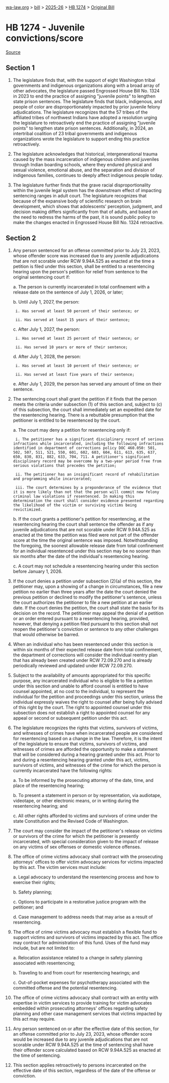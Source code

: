 [wa-law.org](/) > [bill](/bill/) > [2025-26](/bill/2025-26/) > [HB 1274](/bill/2025-26/hb/1274/) > [Original Bill](/bill/2025-26/hb/1274/1/)

# HB 1274 - Juvenile convictions/score

[Source](http://lawfilesext.leg.wa.gov/biennium/2025-26/Pdf/Bills/House%20Bills/1274.pdf)

## Section 1
1. The legislature finds that, with the support of eight Washington tribal governments and indigenous organizations along with a broad array of other advocates, the legislature passed Engrossed House Bill No. 1324 in 2023 to end the practice of assigning "juvenile points" to lengthen state prison sentences. The legislature finds that black, indigenous, and people of color are disproportionately impacted by prior juvenile felony adjudications. The legislature recognizes that the 57 tribes of the affiliated tribes of northwest Indians have adopted a resolution urging the legislature to retroactively end the practice of assigning "juvenile points" to lengthen state prison sentences. Additionally, in 2024, an intertribal coalition of 23 tribal governments and indigenous organizations wrote the legislature to support ending this practice retroactively.

2. The legislature acknowledges that historical, intergenerational trauma caused by the mass incarceration of indigenous children and juveniles through Indian boarding schools, where they endured physical and sexual violence, emotional abuse, and the separation and division of indigenous families, continues to deeply affect indigenous people today.

3. The legislature further finds that the grave racial disproportionality within the juvenile legal system has the downstream effect of impacting sentencing ranges in adult court. The legislature recognizes that because of the expansive body of scientific research on brain development, which shows that adolescents' perception, judgment, and decision making differs significantly from that of adults, and based on the need to redress the harms of the past, it is sound public policy to make the changes enacted in Engrossed House Bill No. 1324 retroactive.

## Section 2
1. Any person sentenced for an offense committed prior to July 23, 2023, whose offender score was increased due to any juvenile adjudications that are not scorable under RCW 9.94A.525 as enacted at the time a petition is filed under this section, shall be entitled to a resentencing hearing upon the person's petition for relief from sentence to the original sentencing court if:

    a. The person is currently incarcerated in total confinement with a release date on the sentence of July 1, 2026, or later;

    b. Until July 1, 2027, the person:

        i. Has served at least 50 percent of their sentence; or

        ii. Has served at least 15 years of their sentence;

    c. After July 1, 2027, the person:

        i. Has served at least 25 percent of their sentence; or

        ii. Has served 10 years or more of their sentence;

    d. After July 1, 2028, the person:

        i. Has served at least 10 percent of their sentence; or

        ii. Has served at least five years of their sentence;

    e. After July 1, 2029, the person has served any amount of time on their sentence.

2. The sentencing court shall grant the petition if it finds that the person meets the criteria under subsection (1) of this section and, subject to (c) of this subsection, the court shall immediately set an expedited date for the resentencing hearing. There is a rebuttable presumption that the petitioner is entitled to be resentenced by the court.

    a. The court may deny a petition for resentencing only if:

        i. The petitioner has a significant disciplinary record of serious infractions while incarcerated, including the following infractions identified in department of corrections policy DOC 460.050: 501, 502, 507, 511, 521, 550, 601, 602, 603, 604, 611, 613, 635, 637, 650, 830, 831, 882, 633, 704, 711. A petitioner's significant disciplinary record may be overcome by a two-year period free from serious violations that precedes the petition;

        ii. The petitioner has an insignificant record of rehabilitation and programming while incarcerated;

        iii. The court determines by a preponderance of the evidence that it is more likely than not that the person will commit new felony criminal law violations if resentenced. In making this determination the court shall consider evidence presented regarding the likelihood of the victim or surviving victims being revictimized.

    b. If the court grants a petitioner's petition for resentencing, at the resentencing hearing the court shall sentence the offender as if any juvenile adjudications that are not scorable under RCW 9.94A.525 as enacted at the time the petition was filed were not part of the offender score at the time the original sentence was imposed. Notwithstanding the foregoing, the soonest allowable release date from total confinement for an individual resentenced under this section may be no sooner than six months after the date of the individual's resentencing hearing.

    c. A court may not schedule a resentencing hearing under this section before January 1, 2026.

3. If the court denies a petition under subsection (2)(a) of this section, the petitioner may, upon a showing of a change in circumstances, file a new petition no earlier than three years after the date the court denied the previous petition or declined to modify the petitioner's sentence, unless the court authorizes the petitioner to file a new petition at an earlier date. If the court denies the petition, the court shall state the basis for its decision on the record. The petitioner may appeal the denial of a petition or an order entered pursuant to a resentencing hearing, provided, however, that denying a petition filed pursuant to this section shall not reopen the petitioner's conviction or sentence to any other challenges that would otherwise be barred.

4. When an individual who has been resentenced under this section is within six months of their expected release date from total confinement, the department of corrections will consider the individual reentry plan that has already been created under RCW 72.09.270 and is already periodically reviewed and updated under RCW 72.09.270.

5. Subject to the availability of amounts appropriated for this specific purpose, any incarcerated individual who is eligible to file a petition under this section and unable to afford counsel is entitled to have counsel appointed, at no cost to the individual, to represent the individual for the petition and proceedings under this section, unless the individual expressly waives the right to counsel after being fully advised of this right by the court. The right to appointed counsel under this subsection does not establish a right to appointed counsel for any appeal or second or subsequent petition under this act.

6. The legislature recognizes the rights that victims, survivors of victims, and witnesses of crimes have when incarcerated people are considered for resentencing based on a change in the law. Therefore, it is the intent of the legislature to ensure that victims, survivors of victims, and witnesses of crimes are afforded the opportunity to make a statement that will be considered during a hearing granted under this act. Prior to and during a resentencing hearing granted under this act, victims, survivors of victims, and witnesses of the crime for which the person is currently incarcerated have the following rights:

    a. To be informed by the prosecuting attorney of the date, time, and place of the resentencing hearing;

    b. To present a statement in person or by representation, via audiotape, videotape, or other electronic means, or in writing during the resentencing hearing; and

    c. All other rights afforded to victims and survivors of crime under the state Constitution and the Revised Code of Washington.

7. The court may consider the impact of the petitioner's release on victims or survivors of the crime for which the petitioner is presently incarcerated, with special consideration given to the impact of release on any victims of sex offenses or domestic violence offenses.

8. The office of crime victims advocacy shall contract with the prosecuting attorneys' offices to offer victim advocacy services for victims impacted by this act. The victim services must include:

    a. Legal advocacy to understand the resentencing process and how to exercise their rights;

    b. Safety planning;

    c. Options to participate in a restorative justice program with the petitioner; and

    d. Case management to address needs that may arise as a result of resentencing.

9. The office of crime victims advocacy must establish a flexible fund to support victims and survivors of victims impacted by this act. The office may contract for administration of this fund. Uses of the fund may include, but are not limited to:

    a. Relocation assistance related to a change in safety planning associated with resentencing;

    b. Traveling to and from court for resentencing hearings; and

    c. Out-of-pocket expenses for psychotherapy associated with the committed offense and the potential resentencing.

10. The office of crime victims advocacy shall contract with an entity with expertise in victim services to provide training for victim advocates embedded within prosecuting attorneys' offices regarding safety planning and other case management services that victims impacted by this act may require.

11. Any person sentenced on or after the effective date of this section, for an offense committed prior to July 23, 2023, whose offender score would be increased due to any juvenile adjudications that are not scorable under RCW 9.94A.525 at the time of sentencing shall have their offender score calculated based on RCW 9.94A.525 as enacted at the time of sentencing.

12. This section applies retroactively to persons incarcerated on the effective date of this section, regardless of the date of the offense or conviction.

